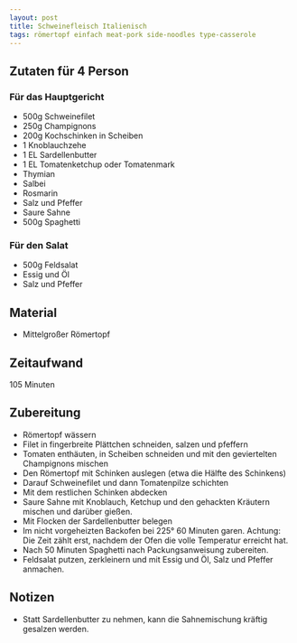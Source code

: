 ```yaml
---
layout: post
title: Schweinefleisch Italienisch
tags: römertopf einfach meat-pork side-noodles type-casserole
---
```

## Zutaten für 4 Person
### Für das Hauptgericht
* 500g Schweinefilet
* 250g Champignons
* 200g Kochschinken in Scheiben
* 1 Knoblauchzehe
* 1 EL Sardellenbutter
* 1 EL Tomatenketchup oder Tomatenmark
* Thymian
* Salbei
* Rosmarin
* Salz und Pfeffer
* Saure Sahne
* 500g Spaghetti

### Für den Salat
* 500g Feldsalat
* Essig und Öl
* Salz und Pfeffer

## Material
* Mittelgroßer Römertopf

## Zeitaufwand
105 Minuten

## Zubereitung
* Römertopf wässern
* Filet in fingerbreite Plättchen schneiden, salzen und pfeffern
* Tomaten enthäuten, in Scheiben schneiden und mit den geviertelten Champignons mischen
* Den Römertopf mit Schinken auslegen (etwa die Hälfte des Schinkens)
* Darauf Schweinefilet und dann Tomatenpilze schichten
* Mit dem restlichen Schinken abdecken
* Saure Sahne mit Knoblauch, Ketchup und den gehackten Kräutern mischen und darüber gießen.
* Mit Flocken der Sardellenbutter belegen
* Im nicht vorgeheizten Backofen bei 225° 60 Minuten garen. Achtung: Die Zeit zählt erst, nachdem der Ofen die volle Temperatur erreicht hat.
* Nach 50 Minuten Spaghetti nach Packungsanweisung zubereiten.
* Feldsalat putzen, zerkleinern und mit Essig und Öl, Salz und Pfeffer anmachen.


## Notizen
* Statt Sardellenbutter zu nehmen, kann die Sahnemischung kräftig gesalzen werden.

